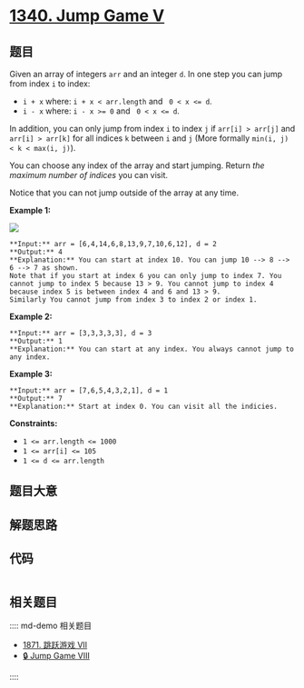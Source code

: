 # [1340. Jump Game V](https://leetcode.com/problems/jump-game-v)

## 题目

Given an array of integers `arr` and an integer `d`. In one step you can jump
from index `i` to index:

  * `i + x` where: `i + x < arr.length` and ` 0 < x <= d`.
  * `i - x` where: `i - x >= 0` and ` 0 < x <= d`.

In addition, you can only jump from index `i` to index `j` if `arr[i] >
arr[j]` and `arr[i] > arr[k]` for all indices `k` between `i` and `j` (More
formally `min(i, j) < k < max(i, j)`).

You can choose any index of the array and start jumping. Return _the maximum
number of indices_  you can visit.

Notice that you can not jump outside of the array at any time.



**Example 1:**

![](https://assets.leetcode.com/uploads/2020/01/23/meta-chart.jpeg)

    
    
    **Input:** arr = [6,4,14,6,8,13,9,7,10,6,12], d = 2
    **Output:** 4
    **Explanation:** You can start at index 10. You can jump 10 --> 8 --> 6 --> 7 as shown.
    Note that if you start at index 6 you can only jump to index 7. You cannot jump to index 5 because 13 > 9. You cannot jump to index 4 because index 5 is between index 4 and 6 and 13 > 9.
    Similarly You cannot jump from index 3 to index 2 or index 1.
    

**Example 2:**

    
    
    **Input:** arr = [3,3,3,3,3], d = 3
    **Output:** 1
    **Explanation:** You can start at any index. You always cannot jump to any index.
    

**Example 3:**

    
    
    **Input:** arr = [7,6,5,4,3,2,1], d = 1
    **Output:** 7
    **Explanation:** Start at index 0. You can visit all the indicies. 
    



**Constraints:**

  * `1 <= arr.length <= 1000`
  * `1 <= arr[i] <= 105`
  * `1 <= d <= arr.length`


## 题目大意

## 解题思路

## 代码

```javascript

```

## 相关题目

:::: md-demo 相关题目
- [1871. 跳跃游戏 VII](https://leetcode.com/problems/jump-game-vii)
- [🔒 Jump Game VIII](https://leetcode.com/problems/jump-game-viii)

::::
